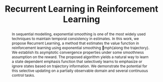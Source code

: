 ---
title: "Recurrent Learning in Reinforcement Learning"
authors: "Pierre Thodoroff*, <b>Nishanth Anand*</b>, Lucas Caccia, Doina Precup, Joelle Pineau"
conference: "SPiRL workshop, ICLR 2019"
pdf: "https://arxiv.org/abs/1905.09562"
abstract: "In sequential modelling, exponential smoothing is one of the most widely used techniques to maintain temporal consistency in estimates. In this work, we propose Recurrent Learning, a method that estimates the value function in reinforcement learning using exponential smoothing \emph{along the trajectory}. We establish its asymptotic convergence properties under some smoothness assumption on the reward. The proposed algorithm yields a natural way to learn a state dependent emphasis function that selectively learns to emphasize or ignore states based on trajectory information. We demonstrate the potential for this selective updating on a partially observable domain and several continuous control tasks."
---